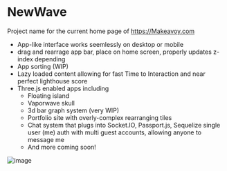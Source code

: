 # NewWave
Project name for the current home page of https://Makeavoy.com

- App-like interface works seemlessly on desktop or mobile
- drag and rearrage app bar, place on home screen, properly updates z-index depending
- App sorting (WIP)
- Lazy loaded content allowing for fast Time to Interaction and near perfect lighthouse score
- Three.js enabled apps including
    - Floating island
    - Vaporwave skull
    - 3d bar graph system (very WIP)
    - Portfolio site with overly-complex rearranging tiles
    - Chat system that plugs into Socket.IO, Passport.js, Sequelize single user (me) auth with multi guest accounts, allowing anyone to message me
    - And more coming soon!

![image](https://user-images.githubusercontent.com/527951/117345490-98ec6280-ae74-11eb-9cf7-2e09e95d9317.png)
